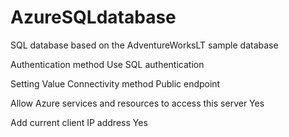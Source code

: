 # AzureSQLdatabase

SQL database based on the AdventureWorksLT sample database

Authentication method	Use SQL authentication

Setting	Value
Connectivity method	Public endpoint





Allow Azure services and resources to access this server
Yes


Add current client IP address
Yes
